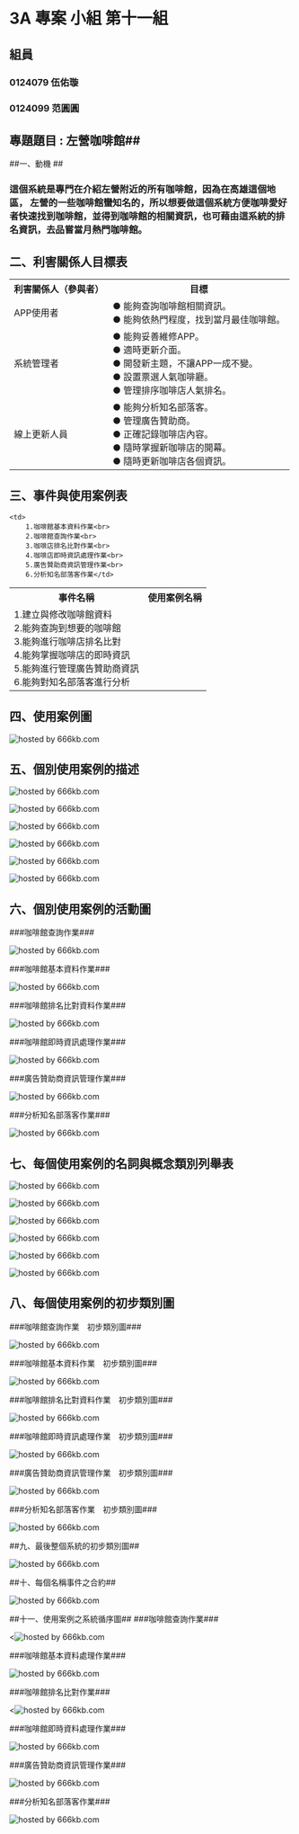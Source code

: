 # 3A 專案 小組 第十一組 #

## 組員 ##

### 0124079 伍佑璇 ###

### 0124099 范圓圓 ###

## 專題題目 : 左營咖啡館##


##一、動機 ##
       
### 這個系統是專門在介紹左營附近的所有咖啡館，因為在高雄這個地區，   左營的一些咖啡館蠻知名的，所以想要做這個系統方便咖啡愛好者快速找到咖啡館，並得到咖啡館的相關資訊，也可藉由這系統的排名資訊，去品嘗當月熱門咖啡館。
      
## 二、利害關係人目標表
<table border="0">
  <tr>
    <th>利害關係人（參與者）</th>
    <th>目標</th>
  </tr>
  <tr>
    <td>APP使用者</td>
    <td>
      ● 能夠查詢咖啡館相關資訊。<br>
      ● 能夠依熱門程度，找到當月最佳咖啡館。</td>
</td>
  </tr>
  <tr>
    <td>系統管理者</td>
    <td>
      ● 能夠妥善維修APP。<br>
      ● 適時更新介面。<br>
      ● 開發新主題，不讓APP一成不變。<br>
      ● 設置票選人氣咖啡廳。<br>
      ● 管理排序咖啡店人氣排名。</td>
  </tr>
  <tr>
    <td>線上更新人員</td>
    <td>
      ● 能夠分析知名部落客。<br>
      ● 管理廣告贊助商。<br>
      ● 正確記錄咖啡店內容。<br>
      ● 隨時掌握新咖啡店的開幕。<br>
      ● 隨時更新咖啡店各個資訊。</td>
  </tr>
</table>

## 三、事件與使用案例表 ##
<table border="0">
  <tr>
    <th>事件名稱</th>
    <th>使用案例名稱</th>
  </tr>
  <tr>
    <td>1.建立與修改咖啡館資料<br>
        2.能夠查詢到想要的咖啡館<br>
        3.能夠進行咖啡店排名比對<br>
        4.能夠掌握咖啡店的即時資訊<br>
        5.能夠進行管理廣告贊助商資訊<br>
        6.能夠對知名部落客進行分析</td>

    <td>
        1.咖啡館基本資料作業<br>
        2.咖啡館查詢作業<br>
        3.咖啡店排名比對作業<br>
        4.咖啡店即時資訊處理作業<br>
        5.廣告贊助商資訊管理作業<br>
        6.分析知名部落客作業</td>

  </tr>

</table>

## 四、使用案例圖 ##
<p><img src="http://666kb.com/i/csnm4eu2ts85dk6nv.gif" title="hosted by 666kb.com"/></p>

## 五、個別使用案例的描述 ##
<p><img src="http://666kb.com/i/csun5xmc3fdia1owd.png" title="hosted by 666kb.com"/><p>
<p><img src="http://666kb.com/i/csun74lb5glfj811p.jpg" title="hosted by 666kb.com"/><p>
<p><img src="http://666kb.com/i/csun7ihd5f27cq8nh.jpg" title="hosted by 666kb.com"/><p>
<p><img src="http://666kb.com/i/csun89fo0puxuu4wd.jpg" title="hosted by 666kb.com"/><p>
<p><img src="http://666kb.com/i/csun8osl4nhh0ch8t.png" title="hosted by 666kb.com"/><p>
<p><img src="http://666kb.com/i/csuna1t0ve469sk7h.jpg" title="hosted by 666kb.com"/><p>

## 六、個別使用案例的活動圖 ##

###咖啡館查詢作業###
<p><img src="http://666kb.com/i/ct1tz03ipsivdvaik.gif" title="hosted by 666kb.com"/><p>
###咖啡館基本資料作業###
<p><img src="http://666kb.com/i/ct1u7duojwk08wiyk.gif" title="hosted by 666kb.com"/><p>
###咖啡館排名比對資料作業###
<p><img src="http://666kb.com/i/ct1u82u8vxwl3cfek.gif" title="hosted by 666kb.com"/><p>
###咖啡館即時資訊處理作業###
<p><img src="http://666kb.com/i/ct1u8nqi898qey130.jpg" title="hosted by 666kb.com"/><p>
###廣告贊助商資訊管理作業###
<p><img src="http://666kb.com/i/ct1u9uvucvh9vslq4.jpg" title="hosted by 666kb.com"/><p>
###分析知名部落客作業###
<p><img src="http://666kb.com/i/ct1uados4afcaxqt8.gif" title="hosted by 666kb.com"/><p>


## 七、每個使用案例的名詞與概念類別列舉表 ##
<p> <img src="http://666kb.com/i/csunk1xf5don8xt8t.png" title="hosted by 666kb.com"/>
<p>
<p> <img src="http://666kb.com/i/csunkzgd8u9ggecel.gif" title="hosted by 666kb.com"/>
<p>
<p> <img src="http://666kb.com/i/csunlmm074wtbidzh.gif" title="hosted by 666kb.com"/>
<p>
<p> <img src="http://666kb.com/i/csunm6n6e1397z39p.gif" title="hosted by 666kb.com"/>
<p>
<p> <img src="http://666kb.com/i/csunmmfvjhnzjvn7x.gif" title="hosted by 666kb.com"/>
<p>
<p> <img src="http://666kb.com/i/csunn8brq6ao47tql.png" title="hosted by 666kb.com"/>
<p>

## 八、每個使用案例的初步類別圖 ##
###咖啡館查詢作業　初步類別圖###
<p><img src="http://666kb.com/i/csunnyym8hfnasmdp.gif" title="hosted by 666kb.com"/></p>
###咖啡館基本資料作業　初步類別圖###
<p><img src="http://666kb.com/i/csunojw34dmdjaslp.gif" title="hosted by 666kb.com"/></p>
###咖啡館排名比對資料作業　初步類別圖###
<p><img src="http://666kb.com/i/csunp4dr915kl0099.gif" title="hosted by 666kb.com"/></p>
###咖啡館即時資訊處理作業　初步類別圖###
<p><img src="http://666kb.com/i/csunq05yjtoylb0wd.gif" title="hosted by 666kb.com"/></p>
###廣告贊助商資訊管理作業　初步類別圖###
<p><img src="http://666kb.com/i/csunqg0o9cpyo07kd.gif" title="hosted by 666kb.com"/></p>
###分析知名部落客作業　初步類別圖###
<p><img src="http://666kb.com/i/csunqynd12w1ybbrh.gif" title="hosted by 666kb.com"/></p>

##九、最後整個系統的初步類別圖##
<p><img src="http://666kb.com/i/csunrlx9x6b52tetp.gif" title="hosted by 666kb.com"/><p>

##十、每個名稱事件之合約##
<p><img src="http://666kb.com/i/csuojqenz8j4qdbnx.png" title="hosted by 666kb.com"/><p>

##十一、使用案例之系統循序圖##
###咖啡館查詢作業###
<p><<img src="http://666kb.com/i/csuoofva50rl4rzv1.gif" title="hosted by 666kb.com"/><p>
###咖啡館基本資料處理作業###
<p><img src="http://666kb.com/i/csuonm0kgfiodh2z1.gif" title="hosted by 666kb.com"/><p>
###咖啡館排名比對作業###
<p><<img src="http://666kb.com/i/csuop7jwxxiij10zx.gif" title="hosted by 666kb.com"/><p>
###咖啡館即時資料處理作業###
<p><img src="http://666kb.com/i/csuopsfm6voz1k2fh.gif" title="hosted by 666kb.com"/>
<p>
###廣告贊助商資訊管理作業###
<p><img src="http://666kb.com/i/csuoqg1v6a5ra32od.gif" title="hosted by 666kb.com"/>
<p>
###分析知名部落客作業###
<p><img src="http://666kb.com/i/csuormy793d90eerx.gif" title="hosted by 666kb.com"/>
<p>
